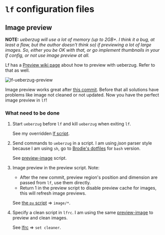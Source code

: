 # `lf` configuration files

## Image preview

**NOTE:** *ueberzug will use a lot of memory (up to 2GB+. I think it a bug, at least a flaw, but the author doesn't think so) if previewing a lot of large images. So, either you be OK with that, or go implement thumbnails in your lf config, or not use image preview at all.*

Lf has a [Preview wiki page](https://github.com/gokcehan/lf/wiki/Previews) about how to preview with ueberzug. Refer to that as well.

![lf-ueberzug-preview](https://user-images.githubusercontent.com/12032219/103355663-c0f43f80-4ae9-11eb-9627-a70f8cec5d1c.gif)

Image preview works great after [this commit](https://github.com/gokcehan/lf/commit/82f03102a51fc192b69cd9d7cc52fac9f2c67211). Before that all solutions have problems like image not cleaned or not updated. Now you have the perfect image preview in `lf`!

### What need to be done

1. Start `ueberzug` before `lf` and kill `ueberzug` when exiting `lf`.

   See my overridden [lf script](.local/bin/lf).

2. Send commands to `ueberzug` in a script. I am using *json* parser style because I am using `sh`, go to [Brodie's dotfiles](https://github.com/BrodieRobertson/dotfiles) for `bash` version.

   See [preview-image](.local/bin/preview-image) script.

3. Image preview in the preview script. Note:
   - After the new commit, preview region's position and dimension are passed from `lf`, use them directly.
   - Return 1 in the preview script to disable preview cache for images, this will refresh image previews.

   See [the `pv` script](.local/bin/pv) => `image/*`.

4. Specify a clean script in `lfrc`. I am using the same [preview-image](.local/bin/preview-image) to preview and clean images.

   See [lfrc](.config/lf/lfrc) => `set cleaner`.
